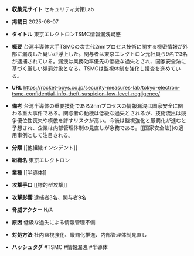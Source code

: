 - **収集元サイト**
セキュリティ対策Lab

- **掲載日**
2025-08-07

- **タイトル**
東京エレクトロンTSMC情報漏洩疑惑

- **概要**
台湾半導体大手TSMCの次世代2nmプロセス技術に関する機密情報が外部に漏洩した疑いが浮上した。関与者は東京エレクトロン元社員ら9名で3名が逮捕されている。漏洩は業務効率優先の低級な過失とされ、国家安全法に基づく厳しい処罰対象となる。TSMCは監視体制を強化し捜査を進めている。

- **URL**
https://rocket-boys.co.jp/security-measures-lab/tokyo-electron-tsmc-confidential-info-theft-suspicion-low-level-negligence/

- **備考**
台湾半導体の重要技術である2nmプロセスの情報漏洩は国家安全に関わる重大事件である。関与者の動機は低級な過失とされるが、技術流出は競争優位性喪失や模倣を許すリスクが高い。今後は監視強化と厳罰化が進むと予想され、企業は内部管理体制の見直しが急務である。[[国家安全法]]の適用事例として注目される。

- **分類**
[[他組織インシデント]]

- **組織名**
東京エレクトロン

- **業種**
[[半導体]]

- **攻撃手口**
[[標的型攻撃]]

- **攻撃影響**
逮捕者3名、関与者9名

- **脅威アクター**
N/A

- **原因**
低級な過失による情報管理不備

- **対処方法**
社内監視強化、厳罰化推進、内部管理体制見直し

- **ハッシュタグ**
#TSMC #情報漏洩 #半導体
